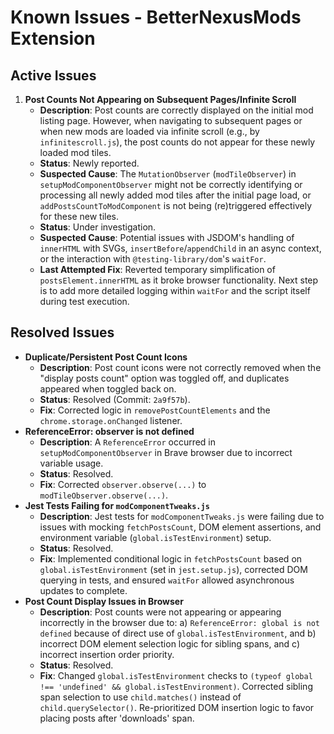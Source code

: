 # Known Issues - BetterNexusMods Extension

## Active Issues
1.  **Post Counts Not Appearing on Subsequent Pages/Infinite Scroll**
    -   **Description**: Post counts are correctly displayed on the initial mod listing page. However, when navigating to subsequent pages or when new mods are loaded via infinite scroll (e.g., by `infinitescroll.js`), the post counts do not appear for these newly loaded mod tiles.
    -   **Status**: Newly reported.
    -   **Suspected Cause**: The `MutationObserver` (`modTileObserver`) in `setupModComponentObserver` might not be correctly identifying or processing all newly added mod tiles after the initial page load, or `addPostsCountToModComponent` is not being (re)triggered effectively for these new tiles.
    -   **Status**: Under investigation.
    -   **Suspected Cause**: Potential issues with JSDOM's handling of `innerHTML` with SVGs, `insertBefore`/`appendChild` in an async context, or the interaction with `@testing-library/dom`'s `waitFor`.
    -   **Last Attempted Fix**: Reverted temporary simplification of `postsElement.innerHTML` as it broke browser functionality. Next step is to add more detailed logging within `waitFor` and the script itself during test execution.

## Resolved Issues
-   **Duplicate/Persistent Post Count Icons**
    -   **Description**: Post count icons were not correctly removed when the "display posts count" option was toggled off, and duplicates appeared when toggled back on.
    -   **Status**: Resolved (Commit: `2a9f57b`).
    -   **Fix**: Corrected logic in `removePostCountElements` and the `chrome.storage.onChanged` listener.
-   **ReferenceError: observer is not defined**
    -   **Description**: A `ReferenceError` occurred in `setupModComponentObserver` in Brave browser due to incorrect variable usage.
    -   **Status**: Resolved.
    -   **Fix**: Corrected `observer.observe(...)` to `modTileObserver.observe(...)`.
-   **Jest Tests Failing for `modComponentTweaks.js`**
    -   **Description**: Jest tests for `modComponentTweaks.js` were failing due to issues with mocking `fetchPostsCount`, DOM element assertions, and environment variable (`global.isTestEnvironment`) setup.
    -   **Status**: Resolved.
    -   **Fix**: Implemented conditional logic in `fetchPostsCount` based on `global.isTestEnvironment` (set in `jest.setup.js`), corrected DOM querying in tests, and ensured `waitFor` allowed asynchronous updates to complete.
-   **Post Count Display Issues in Browser**
    -   **Description**: Post counts were not appearing or appearing incorrectly in the browser due to: a) `ReferenceError: global is not defined` because of direct use of `global.isTestEnvironment`, and b) incorrect DOM element selection logic for sibling spans, and c) incorrect insertion order priority.
    -   **Status**: Resolved.
    -   **Fix**: Changed `global.isTestEnvironment` checks to `(typeof global !== 'undefined' && global.isTestEnvironment)`. Corrected sibling span selection to use `child.matches()` instead of `child.querySelector()`. Re-prioritized DOM insertion logic to favor placing posts after 'downloads' span.
